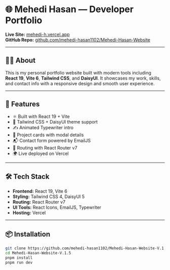 # 🌐 Mehedi Hasan — Developer Portfolio

**Live Site:** [mehedi-h.vercel.app](https://mehedi-h.vercel.app)  
**GitHub Repo:** [github.com/mehedi-hasan1102/Mehedi-Hasan-Website](https://github.com/mehedi-hasan1102/Mehedi-Hasan-Website-V.1.5)

---

## 🧑‍💻 About

This is my personal portfolio website built with modern tools including **React 19**, **Vite 6**, **Tailwind CSS**, and **DaisyUI**. It showcases my work, skills, and contact info with a responsive design and smooth user experience.

---

## 🚀 Features

- ⚛️ Built with React 19 + Vite
- 🎨 Tailwind CSS + DaisyUI theme support
- ✍️ Animated Typewriter intro
- 📁 Project cards with modal details
- 📬 Contact form powered by EmailJS
- 🔀 Routing with React Router v7
- 🌍 Live deployed on Vercel

---

## 🛠️ Tech Stack

- **Frontend:** React 19, Vite 6  
- **Styling:** Tailwind CSS 4, DaisyUI 5  
- **Routing:** React Router v7  
- **UI Tools:** React Icons, EmailJS, Typewriter  
- **Hosting:** Vercel  

---

## 📦 Installation

```bash
git clone https://github.com/mehedi-hasan1102/Mehedi-Hasan-Website-V.1.5
cd Mehedi-Hasan-Website-V.1.5
pnpm install
pnpm run dev
```
